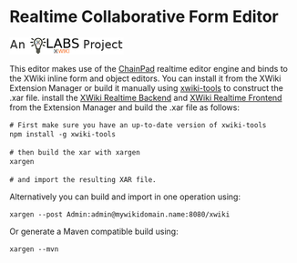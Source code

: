 # Realtime Collaborative Form Editor

[![XWiki labs logo](https://raw.githubusercontent.com/xwiki-labs/xwiki-labs-logo/master/projects/xwikilabs/xwikilabsproject.png "XWiki labs")](https://labs.xwiki.com/xwiki/bin/view/Projects/XWikiLabsProject)

This editor makes use of the [ChainPad][chainpad] realtime editor engine and binds
to the XWiki inline form and object editors. You can install it from the XWiki Extension Manager
or build it manually using [xwiki-tools][] to construct the .xar file.
install the [XWiki Realtime Backend][rtbackend] and [XWiki Realtime Frontend][rtfrontend] from the Extension Manager and build
the .xar file as follows:

    # First make sure you have an up-to-date version of xwiki-tools
    npm install -g xwiki-tools

    # then build the xar with xargen
    xargen

    # and import the resulting XAR file.

Alternatively you can build and import in one operation using:

    xargen --post Admin:admin@mywikidomain.name:8080/xwiki

Or generate a Maven compatible build using:

    xargen --mvn


[chainpad]: https://github.com/xwiki-contrib/chainpad
[rtbackend]: http://extensions.xwiki.org/xwiki/bin/view/Extension/Realtime+Netflux+Backend/
[rtfrontend]: http://extensions.xwiki.org/xwiki/bin/view/Extension/Realtime+Netflux+Frontend/
[xwiki-tools]: https://github.com/xwiki-contrib/xwiki-tools-node
